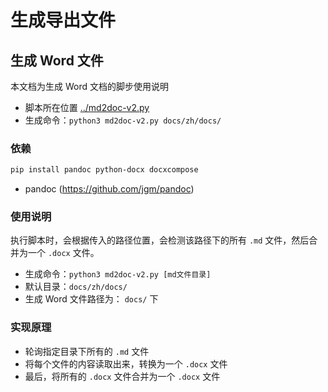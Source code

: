 # 生成导出文件

## 生成 Word 文件

本文档为生成 Word 文档的脚步使用说明

- 脚本所在位置 [../md2doc-v2.py](../md2doc-v2.py)
- 生成命令：`python3 md2doc-v2.py docs/zh/docs/`

### 依赖

```bash
pip install pandoc python-docx docxcompose
```

- pandoc (<https://github.com/jgm/pandoc>)

### 使用说明

执行脚本时，会根据传入的路径位置，会检测该路径下的所有 `.md` 文件，然后合并为一个 `.docx` 文件。

- 生成命令：`python3 md2doc-v2.py [md文件目录]`
- 默认目录：`docs/zh/docs/`
- 生成 Word 文件路径为： `docs/` 下

### 实现原理

- 轮询指定目录下所有的 `.md` 文件
- 将每个文件的内容读取出来，转换为一个 `.docx` 文件
- 最后，将所有的 `.docx` 文件合并为一个 `.docx` 文件
